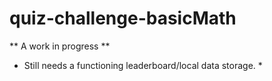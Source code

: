 # quiz-challenge-basicMath

** A work in progress **

* Still needs a functioning leaderboard/local data storage. *

